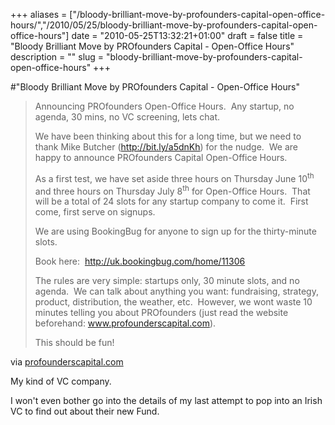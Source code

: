 +++
aliases = ["/bloody-brilliant-move-by-profounders-capital-open-office-hours/","/2010/05/25/bloody-brilliant-move-by-profounders-capital-open-office-hours"]
date = "2010-05-25T13:32:21+01:00"
draft = false
title = "Bloody Brilliant Move by PROfounders Capital - Open-Office Hours"
description = ""
slug = "bloody-brilliant-move-by-profounders-capital-open-office-hours"
+++

#"Bloody Brilliant Move by PROfounders Capital - Open-Office Hours"


 <div class="posterous_bookmarklet_entry">
 <blockquote><div><p>Announcing PROfounders Open-Office Hours.&nbsp; Any startup, no agenda, 30 mins, no VC screening, lets chat. &nbsp;</p>
<p>We have been thinking about this for a long time, but we need to thank Mike Butcher (<a href="http://bit.ly/a5dnKh">http://bit.ly/a5dnKh</a>) for the nudge. &nbsp;We are happy to announce PROfounders Capital Open-Office Hours.&nbsp;</p>
<p>As a first test, we have set aside three hours on Thursday June 10<sup>th</sup> and three hours on Thursday July 8<sup>th</sup> for Open-Office Hours. &nbsp;That will be a total of 24 slots for any startup company to come it.&nbsp; First come, first serve on signups.</p>
<p>We are using BookingBug for anyone to sign up for the thirty-minute slots.</p>
<p>Book here: &nbsp;<a href="http://uk.bookingbug.com/home/11306">http://uk.bookingbug.com/home/11306</a>&nbsp;</p>
<p>The rules are very simple: startups only, 30 minute slots, and no agenda. &nbsp;We can talk about anything you want: fundraising, strategy, product, distribution, the weather, etc. &nbsp;However, we wont waste 10 minutes telling you about PROfounders (just read the website beforehand: <a href="http://www.profounderscapital.com" title="www.profounderscapital.com">www.profounderscapital.com</a>).</p>
<p>This should be fun!</p>
</div></blockquote>

<div class="posterous_quote_citation">via <a href="http://www.profounderscapital.com/stories/announcing-open-office-hours">profounderscapital.com</a></div>
 <p>My kind of VC company.
</p><p>I won't even bother go into the details of my last attempt to pop into an Irish VC to find out about their new Fund.</p></div>
 
